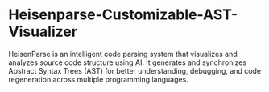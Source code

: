 # Heisenparse-Customizable-AST-Visualizer
HeisenParse is an intelligent code parsing system that visualizes and analyzes source code structure using AI. It generates and synchronizes Abstract Syntax Trees (AST) for better understanding, debugging, and code regeneration across multiple programming languages.
